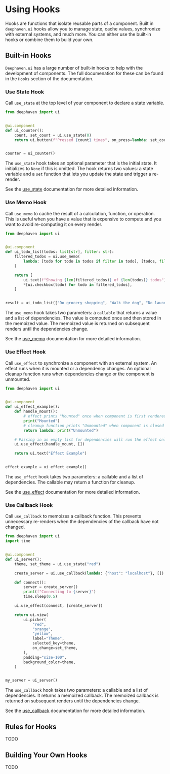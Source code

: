 # Using Hooks

Hooks are functions that isolate reusable parts of a component. Built in `deephaven.ui` hooks allow you to manage state, cache values, synchronize with external systems, and much more. You can either use the built-in hooks or combine them to build your own.

## Built-in Hooks

`Deephaven.ui` has a large number of built-in hooks to help with the development of components. The full documenation for these can be found in the `Hooks` section of the documentation.

### Use State Hook

Call `use_state` at the top level of your component to declare a state variable.

```python
from deephaven import ui


@ui.component
def ui_counter():
    count, set_count = ui.use_state(0)
    return ui.button(f"Pressed {count} times", on_press=lambda: set_count(count + 1))


counter = ui_counter()
```

The `use_state` hook takes an optional parameter that is the initial state. It initializes to `None` if this is omitted. The hook returns two values: a state variable and a `set` function that lets you update the state and trigger a re-render.

See the [use_state](../hooks/use_state.md) documentation for more detailed information.

### Use Memo Hook

Call `use_memo` to cache the result of a calculation, function, or operation. This is useful when you have a value that is expensive to compute and you want to avoid re-computing it on every render.

```python
from deephaven import ui


@ui.component
def ui_todo_list(todos: list[str], filter: str):
    filtered_todos = ui.use_memo(
        lambda: [todo for todo in todos if filter in todo], [todos, filter]
    )

    return [
        ui.text(f"Showing {len(filtered_todos)} of {len(todos)} todos"),
        *[ui.checkbox(todo) for todo in filtered_todos],
    ]


result = ui_todo_list(["Do grocery shopping", "Walk the dog", "Do laundry"], "Do")
```

The `use_memo` hook takes two parameters: a `callable` that returns a value and a list of dependencies. The value is computed once and then stored in the memoized value. The memoized value is returned on subsequent renders until the dependencies change.

See the [use_memo](../hooks/use_memo.md) documentation for more detailed information.

### Use Effect Hook

Call `use_effect` to synchronize a component with an external system. An effect runs when it is mounted or a dependency changes. An optional cleanup function runs when dependencies change or the component is unmounted.

```python
from deephaven import ui


@ui.component
def ui_effect_example():
    def handle_mount():
        # effect prints "Mounted" once when component is first rendered
        print("Mounted")
        # cleanup function prints "Unmounted" when component is closed
        return lambda: print("Unmounted")

    # Passing in an empty list for dependencies will run the effect only once when the component is mounted, and cleanup when the component is unmounted
    ui.use_effect(handle_mount, [])

    return ui.text("Effect Example")


effect_example = ui_effect_example()
```

The `use_effect` hook takes two parameters: a callable and a list of dependencies. The callable may return a function for cleanup.

See the [use_effect](../hooks/use_effect.md) documentation for more detailed information.

### Use Callback Hook

Call `use_callback` to memoizes a callback function. This prevents unnecessary re-renders when the dependencies of the callback have not changed.

```python
from deephaven import ui
import time


@ui.component
def ui_server():
    theme, set_theme = ui.use_state("red")

    create_server = ui.use_callback(lambda: {"host": "localhost"}, [])

    def connect():
        server = create_server()
        print(f"Connecting to {server}")
        time.sleep(0.5)

    ui.use_effect(connect, [create_server])

    return ui.view(
        ui.picker(
            "red",
            "orange",
            "yellow",
            label="Theme",
            selected_key=theme,
            on_change=set_theme,
        ),
        padding="size-100",
        background_color=theme,
    )


my_server = ui_server()
```

The `use_callback` hook takes two parameters: a callable and a list of dependencies. It returns a memoized callback. The memoized callback is returned on subsequent renders until the dependencies change.

See the [use_callback](../hooks/use_callback.md) documentation for more detailed information.

## Rules for Hooks

TODO

## Building Your Own Hooks

TODO
